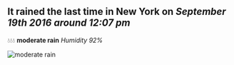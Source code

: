 ## It rained the last time in New York on *September 19th 2016 around 12:07 pm*
💧💧💧  **moderate rain** *Humidity 92%*

![moderate rain](http://openweathermap.org/img/w/10d.png)
